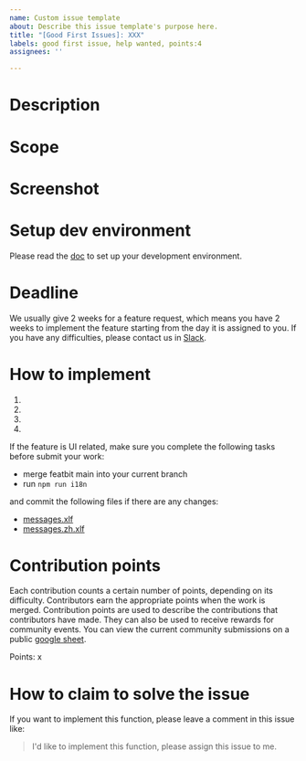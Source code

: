 ```yaml
---
name: Custom issue template
about: Describe this issue template's purpose here.
title: "[Good First Issues]: XXX"
labels: good first issue, help wanted, points:4
assignees: ''

---
```


# Description

# Scope

# Screenshot

# Setup dev environment

Please read the [doc](../../Development.md) to set up your development environment.

# Deadline

We usually give 2 weeks for a feature request, which means you have 2 weeks to implement the feature starting from the day it is assigned to you. If you have any difficulties, please contact us in [Slack](https://join.slack.com/t/featbit/shared_invite/zt-1ew5e2vbb-x6Apan1xZOaYMnFzqZkGNQ).

# How to implement

1.
2.
3.
4. 

If the feature is UI related, make sure you complete the following tasks before submit your work:
- merge featbit main into your current branch
- run `npm run i18n`

and commit the following files if there are any changes:
- [messages.xlf](../../modules/front-end/src/locale/messages.xlf)
- [messages.zh.xlf](../../modules/front-end/src/locale/messages.zh.xlf)

# Contribution points

Each contribution counts a certain number of points, depending on its difficulty. Contributors earn the appropriate
points when the work is merged. Contribution points are used to describe the contributions that contributors have made.
They can also be used to receive rewards for community events. You can view the current community submissions on a
public [google sheet](https://docs.google.com/spreadsheets/d/1ukyXgi_jRPeXj7EAST0IrnPfLOQ6xDBkcyAJY9N-Yb4/edit#gid=1117970540).

Points: x

# How to claim to solve the issue

If you want to implement this function, please leave a comment in this issue like:

> I'd like to implement this function, please assign this issue to me.
